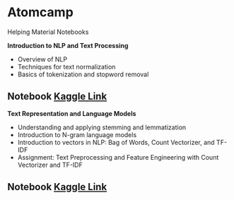 # Atomcamp
Helping Material Notebooks 

**Introduction to NLP and Text Processing**
*  Overview of NLP
*  Techniques for text normalization
*  Basics of tokenization and stopword removal

**Notebook** [Kaggle Link](https://www.kaggle.com/code/immuhammadumair/introduction-to-nlp-and-text-processing)
---
**Text Representation and Language Models**
*  Understanding and applying stemming and lemmatization
*  Introduction to N-gram language models
*  Introduction to vectors in NLP: Bag of Words, Count Vectorizer, and TF-IDF
*  Assignment: Text Preprocessing and Feature Engineering with Count Vectorizer and TF-IDF

**Notebook** [Kaggle Link](https://www.kaggle.com/code/immuhammadumair/text-representation-and-language-models)
---
